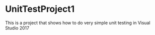 # UnitTestProject1
This is a project that shows how to do very simple unit testing in Visual Studio 2017 
